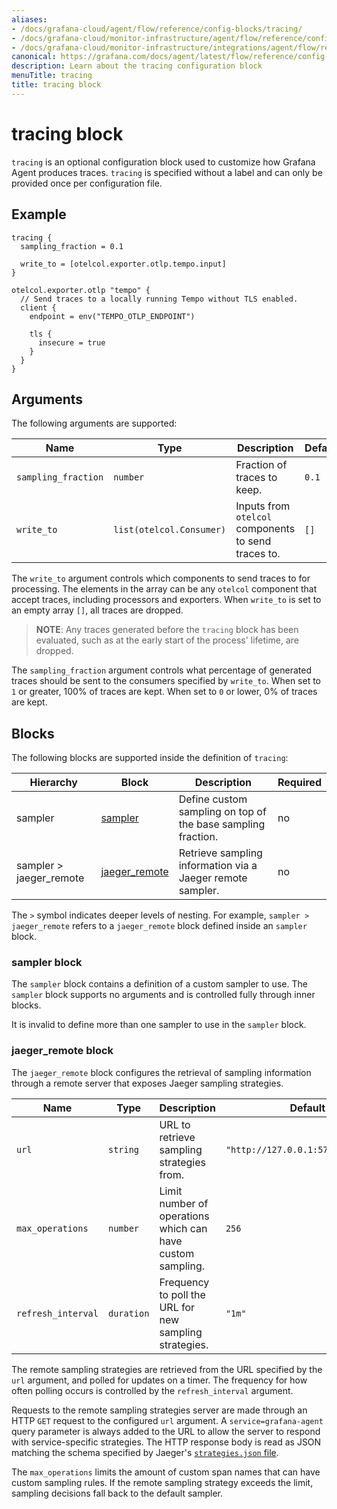 ```yaml
---
aliases:
- /docs/grafana-cloud/agent/flow/reference/config-blocks/tracing/
- /docs/grafana-cloud/monitor-infrastructure/agent/flow/reference/config-blocks/tracing/
- /docs/grafana-cloud/monitor-infrastructure/integrations/agent/flow/reference/config-blocks/tracing/
canonical: https://grafana.com/docs/agent/latest/flow/reference/config-blocks/tracing/
description: Learn about the tracing configuration block
menuTitle: tracing
title: tracing block
---
```


# tracing block

`tracing` is an optional configuration block used to customize how Grafana Agent
produces traces. `tracing` is specified without a label and can only be provided
once per configuration file.

## Example

```river
tracing {
  sampling_fraction = 0.1

  write_to = [otelcol.exporter.otlp.tempo.input]
}

otelcol.exporter.otlp "tempo" {
  // Send traces to a locally running Tempo without TLS enabled.
  client {
    endpoint = env("TEMPO_OTLP_ENDPOINT")

    tls {
      insecure = true
    }
  }
}
```

## Arguments

The following arguments are supported:

Name | Type | Description | Default | Required
---- | ---- | ----------- | ------- | --------
`sampling_fraction` | `number` | Fraction of traces to keep. | `0.1` | no
`write_to` | `list(otelcol.Consumer)` | Inputs from `otelcol` components to send traces to. | `[]` | no

The `write_to` argument controls which components to send traces to for
processing. The elements in the array can be any `otelcol` component that
accept traces, including processors and exporters. When `write_to` is set
to an empty array `[]`, all traces are dropped.

> **NOTE**: Any traces generated before the `tracing` block has been evaluated,
> such as at the early start of the process' lifetime, are dropped.

The `sampling_fraction` argument controls what percentage of generated traces
should be sent to the consumers specified by `write_to`. When set to `1` or
greater, 100% of traces are kept. When set to `0` or lower, 0% of traces are
kept.

## Blocks

The following blocks are supported inside the definition of `tracing`:

Hierarchy | Block | Description | Required
--------- | ----- | ----------- | --------
sampler | [sampler][] | Define custom sampling on top of the base sampling fraction. | no
sampler > jaeger_remote | [jaeger_remote][] | Retrieve sampling information via a Jaeger remote sampler. | no

The `>` symbol indicates deeper levels of nesting. For example, `sampler >
jaeger_remote` refers to a `jaeger_remote` block defined inside an `sampler`
block.

[sampler]: #sampler-block
[jaeger_remote]: #jaeger_remote-block

### sampler block

The `sampler` block contains a definition of a custom sampler to use. The
`sampler` block supports no arguments and is controlled fully through inner
blocks.

It is invalid to define more than one sampler to use in the `sampler` block.

### jaeger_remote block

The `jaeger_remote` block configures the retrieval of sampling information
through a remote server that exposes Jaeger sampling strategies.

Name | Type | Description | Default | Required
---- | ---- | ----------- | ------- | --------
`url` | `string` | URL to retrieve sampling strategies from. | `"http://127.0.0.1:5778/sampling"` | no
`max_operations` | `number` | Limit number of operations which can have custom sampling. | `256` | no
`refresh_interval` | `duration` | Frequency to poll the URL for new sampling strategies. | `"1m"` | no

The remote sampling strategies are retrieved from the URL specified by the
`url` argument, and polled for updates on a timer. The frequency for how often
polling occurs is controlled by the `refresh_interval` argument.

Requests to the remote sampling strategies server are made through an HTTP
`GET` request to the configured `url` argument. A `service=grafana-agent` query
parameter is always added to the URL to allow the server to respond with
service-specific strategies. The HTTP response body is read as JSON matching
the schema specified by Jaeger's [`strategies.json` file][Jaeger sampling
strategies].

The `max_operations` limits the amount of custom span names that can have
custom sampling rules. If the remote sampling strategy exceeds the limit,
sampling decisions fall back to the default sampler.

[Jaeger sampling strategies]: https://www.jaegertracing.io/docs/1.22/sampling/#collector-sampling-configuration

